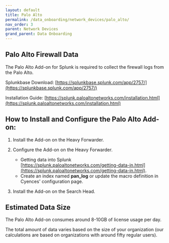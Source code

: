 ```yaml
---
layout: default
title: Palo Alto
permalink: /data_onboarding/network_devices/palo_alto/
nav_order: 3
parent: Network Devices
grand_parent: Data Onboarding
---
```


## **Palo Alto Firewall Data**

The Palo Alto Add-on for Splunk is required to collect the firewall logs from the Palo Alto. 

Splunkbase Download: 
[https://splunkbase.splunk.com/app/2757/](https://splunkbase.splunk.com/app/2757/) 

Installation Guide: 
[https://splunk.paloaltonetworks.com/installation.html](https://splunk.paloaltonetworks.com/installation.html) 

## How to Install and Configure the Palo Alto Add-on: 

1. Install the Add-on on the Heavy Forwarder.

2. Configure the Add-on on the Heavy Forwarder.
    * Getting data into Splunk [https://splunk.paloaltonetworks.com/getting-data-in.html](https://splunk.paloaltonetworks.com/getting-data-in.html).
    * Create an index named **pan_log** or update the macro definition in Cyences' configuration page.  

3. Install the Add-on on the Search Head.

## Estimated Data Size  
The Palo Alto Add-on consumes around 8-10GB of license usage per day. 

The total amount of data varies based on the size of your organization (our calculations are based on organizations with around fifty regular users). 